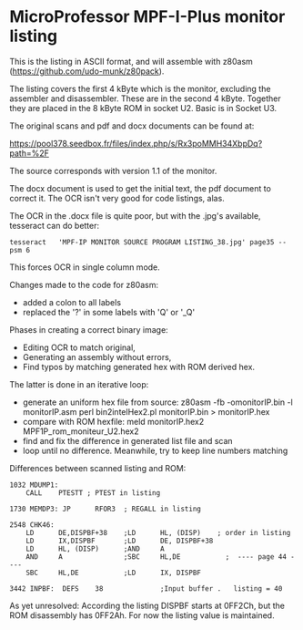 # MicroProfessor MPF-I-Plus monitor listing

This is the listing in ASCII format, and will assemble with z80asm
(https://github.com/udo-munk/z80pack).

The listing covers the first 4 kByte which is the monitor, excluding the 
assembler and disassembler. These are in the second 4 kByte. Together they
are placed in the 8 kByte ROM in socket U2. Basic is in Socket U3.

The original scans and pdf and docx documents can be found at:

https://pool378.seedbox.fr/files/index.php/s/Rx3poMMH34XbpDq?path=%2F

The source corresponds with version 1.1 of the monitor.

The docx document is used to get the initial text, the pdf document to
correct it. The OCR isn't very good for code listings, alas.

The OCR in the .docx file is quite poor, but with the .jpg's available,
tesseract can do better:

    tesseract   'MPF-IP MONITOR SOURCE PROGRAM LISTING_38.jpg' page35 --psm 6

This forces OCR in single column mode. 

Changes made to the code for z80asm:

* added a colon to all labels
* replaced the '?' in some labels with 'Q' or '_Q'

Phases in creating a correct binary image:

* Editing OCR to match original,
* Generating an assembly without errors,
* Find typos by matching generated hex with ROM derived hex.

The latter is done in an iterative loop:

* generate an uniform hex file from source:
  z80asm -fb -omonitorIP.bin -l monitorIP.asm
  perl bin2intelHex2.pl monitorIP.bin > monitorIP.hex
* compare with ROM hexfile:
  meld monitorIP.hex2 MPF1P_rom_moniteur_U2.hex2
* find and fix the difference in generated list file and scan
* loop until no difference. Meanwhile, try to keep line numbers matching


Differences between scanned listing and ROM:

    1032 MDUMP1:
        CALL    PTESTT ; PTEST in listing
        
    1730 MEMDP3: JP      RFOR3  ; REGALL in listing
   
    2548 CHK46:
        LD      DE,DISPBF+38    ;LD      HL, (DISP)    ; order in listing
        LD      IX,DISPBF       ;LD      DE, DISPBF+38
        LD      HL, (DISP)      ;AND     A
        AND     A               ;SBC     HL,DE           ;  ---- page 44 ----
        SBC     HL,DE           ;LD      IX, DISPBF
        
    3442 INPBF:  DEFS    38              ;Input buffer .   listing = 40

As yet unresolved: According the listing DISPBF starts at 0FF2Ch, but the 
ROM disassembly has 0FF2Ah. For now the listing value is maintained.
